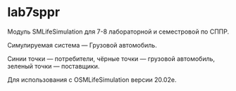 # lab7sppr


Модуль SMLifeSimulation для 7-8 лабораторной и семестровой по СППР.

Симулируемая система — Грузовой автомобиль.

Синии точки — потребители, чёрные точки — грузовой автомобиль, зеленый точки — поставщики.

Для использования с OSMLifeSimulation версии 20.02e.
